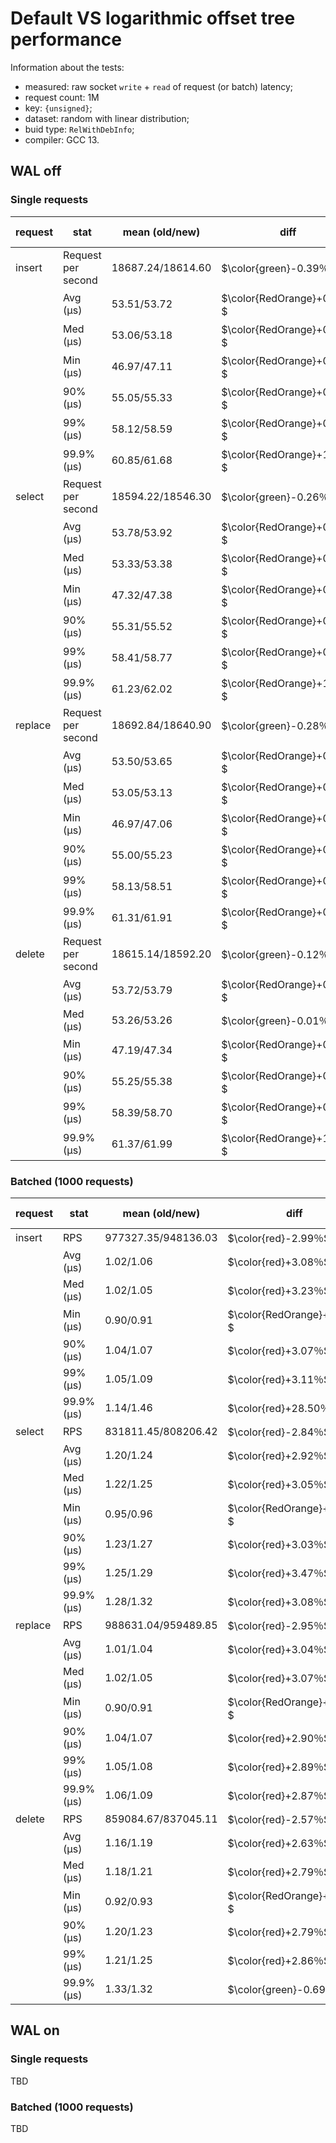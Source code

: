 # Default VS logarithmic offset tree performance

Information about the tests:
- measured: raw socket `write` + `read` of request (or batch) latency;
- request count: 1M
- key: `{unsigned}`;
- dataset: random with linear distribution;
- buid type: `RelWithDebInfo`;
- compiler: GCC 13.

## WAL off
### Single requests

| request | stat               | mean (old/new)    | diff                      | mean disp% | mean stdev% |
| ------- | ------------------ | ----------------- | ------------------------- | ---------- | ----------- |
| insert  | Request per second | 18687.24/18614.60 | $\color{green}-0.39％$     | 0.45       | 0.20        |
|         | Avg (μs)           | 53.51/53.72       | $\color{RedOrange}+0.39％$ | 0.32       | 0.20        |
|         | Med (μs)           | 53.06/53.18       | $\color{RedOrange}+0.22％$ | 0.21       | 0.12        |
|         | Min (μs)           | 46.97/47.11       | $\color{RedOrange}+0.32％$ | 1.08       | 0.63        |
|         | 90% (μs)           | 55.05/55.33       | $\color{RedOrange}+0.50％$ | 0.57       | 0.30        |
|         | 99% (μs)           | 58.12/58.59       | $\color{RedOrange}+0.81％$ | 0.84       | 0.46        |
|         | 99.9% (μs)         | 60.85/61.68       | $\color{RedOrange}+1.37％$ | 2.03       | 1.17        |
| select  | Request per second | 18594.22/18546.30 | $\color{green}-0.26％$     | 0.39       | 0.21        |
|         | Avg (μs)           | 53.78/53.92       | $\color{RedOrange}+0.26％$ | 0.40       | 0.21        |
|         | Med (μs)           | 53.33/53.38       | $\color{RedOrange}+0.09％$ | 0.31       | 0.17        |
|         | Min (μs)           | 47.32/47.38       | $\color{RedOrange}+0.11％$ | 1.06       | 0.65        |
|         | 90% (μs)           | 55.31/55.52       | $\color{RedOrange}+0.37％$ | 0.57       | 0.30        |
|         | 99% (μs)           | 58.41/58.77       | $\color{RedOrange}+0.61％$ | 0.89       | 0.50        |
|         | 99.9% (μs)         | 61.23/62.02       | $\color{RedOrange}+1.29％$ | 2.14       | 1.35        |
| replace | Request per second | 18692.84/18640.90 | $\color{green}-0.28％$     | 0.43       | 0.20        |
|         | Avg (μs)           | 53.50/53.65       | $\color{RedOrange}+0.28％$ | 0.38       | 0.20        |
|         | Med (μs)           | 53.05/53.13       | $\color{RedOrange}+0.16％$ | 0.27       | 0.15        |
|         | Min (μs)           | 46.97/47.06       | $\color{RedOrange}+0.19％$ | 0.93       | 0.49        |
|         | 90% (μs)           | 55.00/55.23       | $\color{RedOrange}+0.42％$ | 0.72       | 0.32        |
|         | 99% (μs)           | 58.13/58.51       | $\color{RedOrange}+0.65％$ | 0.95       | 0.52        |
|         | 99.9% (μs)         | 61.31/61.91       | $\color{RedOrange}+0.97％$ | 2.55       | 2.65        |
| delete  | Request per second | 18615.14/18592.20 | $\color{green}-0.12％$     | 0.53       | 0.18        |
|         | Avg (μs)           | 53.72/53.79       | $\color{RedOrange}+0.12％$ | 0.27       | 0.18        |
|         | Med (μs)           | 53.26/53.26       | $\color{green}-0.01％$     | 0.25       | 0.14        |
|         | Min (μs)           | 47.19/47.34       | $\color{RedOrange}+0.32％$ | 0.83       | 0.48        |
|         | 90% (μs)           | 55.25/55.38       | $\color{RedOrange}+0.23％$ | 0.74       | 0.26        |
|         | 99% (μs)           | 58.39/58.70       | $\color{RedOrange}+0.54％$ | 1.16       | 0.50        |
|         | 99.9% (μs)         | 61.37/61.99       | $\color{RedOrange}+1.02％$ | 2.47       | 1.71        |

### Batched (1000 requests)

| request | stat       | mean (old/new)      | diff                      | mean disp% | mean stdev% |
| ------- | ---------- | ------------------- | ------------------------- | ---------- | ----------- |
| insert  | RPS        | 977327.35/948136.03 | $\color{red}-2.99％$       | 11.85      | 3.54        |
|         | Avg (μs)   | 1.02/1.06           | $\color{red}+3.08％$       | 2.59       | 3.89        |
|         | Med (μs)   | 1.02/1.05           | $\color{red}+3.23％$       | 2.30       | 0.73        |
|         | Min (μs)   | 0.90/0.91           | $\color{RedOrange}+1.33％$ | 2.64       | 1.10        |
|         | 90% (μs)   | 1.04/1.07           | $\color{red}+3.07％$       | 1.50       | 0.64        |
|         | 99% (μs)   | 1.05/1.09           | $\color{red}+3.11％$       | 2.08       | 1.55        |
|         | 99.9% (μs) | 1.14/1.46           | $\color{red}+28.50％$      | 17.69      | 112.30      |
| select  | RPS        | 831811.45/808206.42 | $\color{red}-2.84％$       | 0.99       | 0.43        |
|         | Avg (μs)   | 1.20/1.24           | $\color{red}+2.92％$       | 0.80       | 0.43        |
|         | Med (μs)   | 1.22/1.25           | $\color{red}+3.05％$       | 0.83       | 0.43        |
|         | Min (μs)   | 0.95/0.96           | $\color{RedOrange}+1.79％$ | 1.73       | 0.68        |
|         | 90% (μs)   | 1.23/1.27           | $\color{red}+3.03％$       | 0.83       | 0.44        |
|         | 99% (μs)   | 1.25/1.29           | $\color{red}+3.47％$       | 0.85       | 0.47        |
|         | 99.9% (μs) | 1.28/1.32           | $\color{red}+3.08％$       | 2.28       | 2.78        |
| replace | RPS        | 988631.04/959489.85 | $\color{red}-2.95％$       | 1.20       | 0.61        |
|         | Avg (μs)   | 1.01/1.04           | $\color{red}+3.04％$       | 1.46       | 0.61        |
|         | Med (μs)   | 1.02/1.05           | $\color{red}+3.07％$       | 1.44       | 0.60        |
|         | Min (μs)   | 0.90/0.91           | $\color{RedOrange}+1.68％$ | 2.97       | 1.02        |
|         | 90% (μs)   | 1.04/1.07           | $\color{red}+2.90％$       | 1.69       | 0.65        |
|         | 99% (μs)   | 1.05/1.08           | $\color{red}+2.89％$       | 1.73       | 0.68        |
|         | 99.9% (μs) | 1.06/1.09           | $\color{red}+2.87％$       | 1.88       | 0.79        |
| delete  | RPS        | 859084.67/837045.11 | $\color{red}-2.57％$       | 3.20       | 0.54        |
|         | Avg (μs)   | 1.16/1.19           | $\color{red}+2.63％$       | 0.76       | 0.55        |
|         | Med (μs)   | 1.18/1.21           | $\color{red}+2.79％$       | 0.77       | 0.44        |
|         | Min (μs)   | 0.92/0.93           | $\color{RedOrange}+1.59％$ | 1.50       | 0.74        |
|         | 90% (μs)   | 1.20/1.23           | $\color{red}+2.79％$       | 0.78       | 0.44        |
|         | 99% (μs)   | 1.21/1.25           | $\color{red}+2.86％$       | 1.04       | 2.19        |
|         | 99.9% (μs) | 1.33/1.32           | $\color{green}-0.69％$     | 5.78       | 29.48       |

## WAL on
### Single requests

TBD

### Batched (1000 requests)

TBD
